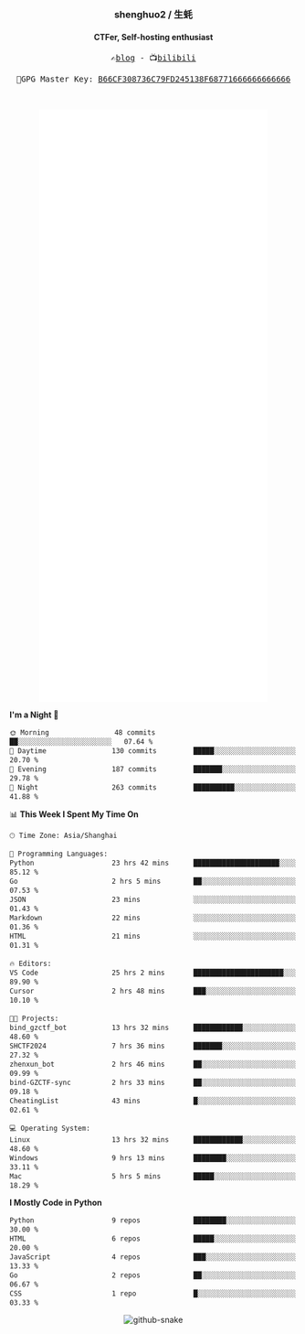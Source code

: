 <h3 align="center"> shenghuo2 / 生蚝 </h3>
<h4 align="center" >CTFer, Self-hosting enthusiast</h3>


<p align="center">
  <samp>
    ✍️<a href="https://blog.shenghuo2.top/">blog</a> -
    📺<a href="https://space.bilibili.com/85894935">bilibili</a>
  </samp>
</p>
<p align="center">
  <samp>
     🔐GPG Master Key: <a align="center" href="https://github.com/shenghuo2.gpg">B66CF308736C79FD245138F68771666666666666</a>
  </samp>
</p>
<br>
<p align="center">
  <a href="https://github.com/shenghuo2">
    <img width="400" align="top" src="https://github.com/shenghuo2/shenghuo2/blob/main/metrics.left.svg" />
  </a>
  <a href="https://github.com/shenghuo2">
    <img width="400" align="top" src="https://github.com/shenghuo2/shenghuo2/blob/main/metrics.right.svg" />
  </a>
</p>


<!--START_SECTION:waka-->
**I'm a Night 🦉** 

```text
🌞 Morning                48 commits          ██░░░░░░░░░░░░░░░░░░░░░░░   07.64 % 
🌆 Daytime                130 commits         █████░░░░░░░░░░░░░░░░░░░░   20.70 % 
🌃 Evening                187 commits         ███████░░░░░░░░░░░░░░░░░░   29.78 % 
🌙 Night                  263 commits         ██████████░░░░░░░░░░░░░░░   41.88 % 
```


📊 **This Week I Spent My Time On** 

```text
🕑︎ Time Zone: Asia/Shanghai

💬 Programming Languages: 
Python                   23 hrs 42 mins      █████████████████████░░░░   85.12 % 
Go                       2 hrs 5 mins        ██░░░░░░░░░░░░░░░░░░░░░░░   07.53 % 
JSON                     23 mins             ░░░░░░░░░░░░░░░░░░░░░░░░░   01.43 % 
Markdown                 22 mins             ░░░░░░░░░░░░░░░░░░░░░░░░░   01.36 % 
HTML                     21 mins             ░░░░░░░░░░░░░░░░░░░░░░░░░   01.31 % 

🔥 Editors: 
VS Code                  25 hrs 2 mins       ██████████████████████░░░   89.90 % 
Cursor                   2 hrs 48 mins       ███░░░░░░░░░░░░░░░░░░░░░░   10.10 % 

🐱‍💻 Projects: 
bind_gzctf_bot           13 hrs 32 mins      ████████████░░░░░░░░░░░░░   48.60 % 
SHCTF2024                7 hrs 36 mins       ███████░░░░░░░░░░░░░░░░░░   27.32 % 
zhenxun_bot              2 hrs 46 mins       ██░░░░░░░░░░░░░░░░░░░░░░░   09.99 % 
bind-GZCTF-sync          2 hrs 33 mins       ██░░░░░░░░░░░░░░░░░░░░░░░   09.18 % 
CheatingList             43 mins             █░░░░░░░░░░░░░░░░░░░░░░░░   02.61 % 

💻 Operating System: 
Linux                    13 hrs 32 mins      ████████████░░░░░░░░░░░░░   48.60 % 
Windows                  9 hrs 13 mins       ████████░░░░░░░░░░░░░░░░░   33.11 % 
Mac                      5 hrs 5 mins        █████░░░░░░░░░░░░░░░░░░░░   18.29 % 
```

**I Mostly Code in Python** 

```text
Python                   9 repos             ████████░░░░░░░░░░░░░░░░░   30.00 % 
HTML                     6 repos             █████░░░░░░░░░░░░░░░░░░░░   20.00 % 
JavaScript               4 repos             ███░░░░░░░░░░░░░░░░░░░░░░   13.33 % 
Go                       2 repos             ██░░░░░░░░░░░░░░░░░░░░░░░   06.67 % 
CSS                      1 repo              █░░░░░░░░░░░░░░░░░░░░░░░░   03.33 % 
```




<!--END_SECTION:waka-->


<div align="center">
  <picture>
    <source media="(prefers-color-scheme: dark)" srcset="https://gist.githubusercontent.com/shenghuo2/bfce20b14ab0484cef03bae6e60e0b3a/raw/github-snake-dark.svg" />
    <source media="(prefers-color-scheme: light)" srcset="https://gist.githubusercontent.com/shenghuo2/bfce20b14ab0484cef03bae6e60e0b3a/raw/github-snake.svg" />
    <img alt="github-snake" src="https://gist.githubusercontent.com/shenghuo2/bfce20b14ab0484cef03bae6e60e0b3a/raw/github-snake.svg" />
  </picture>
</div>

<!--
**shenghuo2/shenghuo2** is a ✨ _special_ ✨ repository because its `README.md` (this file) appears on your GitHub profile.

Here are some ideas to get you started:

- 🔭 I’m currently working on ...
- 🌱 I’m currently learning ...
- 👯 I’m looking to collaborate on ...
- 🤔 I’m looking for help with ...
- 💬 Ask me about ...
- 📫 How to reach me: ...
- 😄 Pronouns: ...
- ⚡ Fun fact: ...
-->
